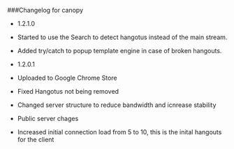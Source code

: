 ###Changelog for canopy

- 1.2.1.0
 - Started to use the Search to detect hangotus instead of the main stream.
 - Added try/catch to popup template engine in case of broken hangouts.
- 1.2.0.1
 - Uploaded to Google Chrome Store
 - Fixed Hangotus not being removed
 - Changed server structure to reduce bandwidth and icnrease stability

- Public server chages
 - Increased initial connection load from 5 to 10, this is the inital hangouts for the client

